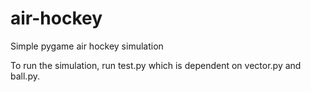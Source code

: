 # air-hockey
Simple pygame air hockey simulation

To run the simulation, run test.py which is dependent on vector.py and ball.py.
